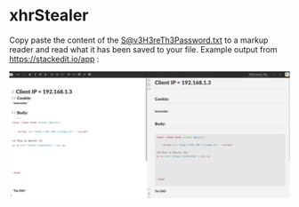 # xhrStealer

Copy paste the content of the S@v3H3reTh3Password.txt to a markup reader and read what it has been saved to your file. 
Example output from https://stackedit.io/app :

![Screenshot](Selection_008.png)
